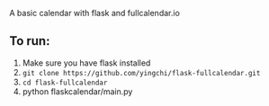 A basic calendar with flask and fullcalendar.io


## To run:
1. Make sure you have flask installed
2. `git clone https://github.com/yingchi/flask-fullcalendar.git`
3. `cd flask-fullcalendar`
4. python flaskcalendar/main.py


